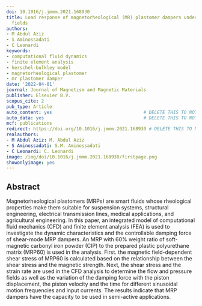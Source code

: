 ```yaml
---
doi: 10.1016/j.jmmm.2021.168930
title: Load response of magnetorheological (MR) plastomer dampers under applied magnetic
  fields
authors:
- M Abdul Aziz
- S Aminossadati
- C Leonardi
keywords:
- computational fluid dynamics
- finite element analysis
- herschel-bulkley model
- magnetorheological plastomer
- mr plastomer damper
date: '2022-04-01'
journal: Journal of Magnetism and Magnetic Materials
publisher: Elsevier B.V.
scopus_cite: 2
pub_type: Article
auto_content: yes                                  # DELETE THIS TO NOT AUTO GENERATE CONTENT
auto_data: yes                                     # DELETE THIS TO NOT AUTO GENERATE METADATA
mcf: publications
redirect: https://doi.org/10.1016/j.jmmm.2021.168930 # DELETE THIS TO NOT REDIRECT
realauthors:
- M Abdul Aziz: M. Abdul Aziz
- S Aminossadati: S.M. Aminossadati
- C Leonardi: C. Leonardi
image: /img/doi/10.1016/j.jmmm.2021.168930/firstpage.png
showonlyimage: yes
---
```



## Abstract
Magnetorheological plastomers (MRPs) are smart fluids whose rheological properties make them suitable for suspension systems, structural engineering, electrical transmission lines, medical applications, and agricultural engineering. In this paper, an integrated model of computational fluid mechanics (CFD) and finite element analysis (FEA) is used to investigate the dynamic characteristics and the controllable damping force of shear-mode MRP dampers. An MRP with 60% weight ratio of soft-magnetic carbonyl iron powder (CIP) to the prepared plastic polyurethane matrix (MRP60) is used in the analysis. First. the magnetic field-dependent shear stress of MRP60 is calculated based on the relationship between the shear stress and the magnetic strength. Next, the shear stress and the strain rate are used in the CFD analysis to determine the flow and pressure fields as well as the variation of the damping force with the piston displacement, the piston velocity and the time for different sinusoidal motion frequencies and input currents. The results indicate that MRP dampers have the capacity to be used in semi-active applications.
